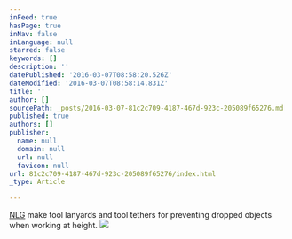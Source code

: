```yaml
---
inFeed: true
hasPage: true
inNav: false
inLanguage: null
starred: false
keywords: []
description: ''
datePublished: '2016-03-07T08:58:20.526Z'
dateModified: '2016-03-07T08:58:14.831Z'
title: ''
author: []
sourcePath: _posts/2016-03-07-81c2c709-4187-467d-923c-205089f65276.md
published: true
authors: []
publisher:
  name: null
  domain: null
  url: null
  favicon: null
url: 81c2c709-4187-467d-923c-205089f65276/index.html
_type: Article

---
```

[NLG][0] make tool lanyards and tool tethers for preventing dropped objects when working at height.
![](https://the-grid-user-content.s3-us-west-2.amazonaws.com/16df9a07-0800-4e58-ad55-1b8d10acdb47.jpg)

[0]: http://neverletgo.uk/